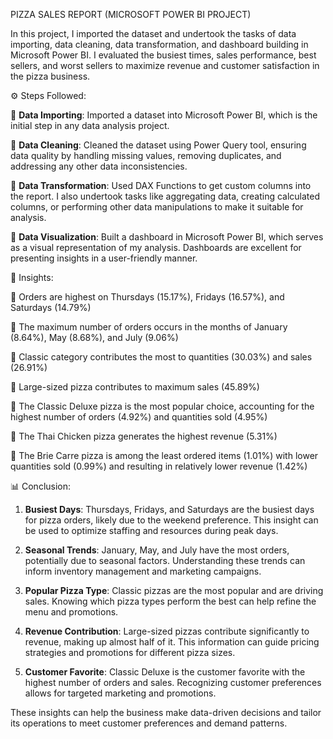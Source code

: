 PIZZA SALES REPORT (MICROSOFT POWER BI PROJECT) 

In this project, I imported the dataset and undertook the tasks of data importing, data cleaning, data transformation, and dashboard building in Microsoft Power BI. I evaluated the busiest times, sales performance, best sellers, and worst sellers to maximize revenue and customer satisfaction in the pizza business.

⚙️ Steps Followed:

🔸 **Data Importing**: Imported a dataset into Microsoft Power BI, which is the initial step in any data analysis project. 

🔸 **Data Cleaning**: Cleaned the dataset using Power Query tool, ensuring data quality by handling missing values, removing duplicates, and addressing any other data inconsistencies.

🔸 **Data Transformation**: Used DAX Functions to get custom columns into the report. I also undertook tasks like aggregating data, creating calculated columns, or performing other data manipulations to make it suitable for analysis.

🔸 **Data Visualization**: Built a dashboard in Microsoft Power BI, which serves as a visual representation of my analysis. Dashboards are excellent for presenting insights in a user-friendly manner.

🔎 Insights:

🔹 Orders are highest on Thursdays (15.17%), Fridays (16.57%), and Saturdays (14.79%)

🔹 The maximum number of orders occurs in the months of January (8.64%), May (8.68%), and July (9.06%)

🔹 Classic category contributes the most to quantities (30.03%) and sales (26.91%)

🔹 Large-sized pizza contributes to maximum sales (45.89%)

🔹 The Classic Deluxe pizza is the most popular choice, accounting for the highest number of orders (4.92%) and quantities sold (4.95%)

🔹 The Thai Chicken pizza generates the highest revenue (5.31%)

🔹 The Brie Carre pizza is among the least ordered items (1.01%) with lower quantities sold (0.99%) and resulting in relatively lower revenue (1.42%)

📊 Conclusion:

1. **Busiest Days**: Thursdays, Fridays, and Saturdays are the busiest days for pizza orders, likely due to the weekend preference. This insight can be used to optimize staffing and resources during peak days.

2. **Seasonal Trends**: January, May, and July have the most orders, potentially due to seasonal factors. Understanding these trends can inform inventory management and marketing campaigns.

3. **Popular Pizza Type**: Classic pizzas are the most popular and are driving sales. Knowing which pizza types perform the best can help refine the menu and promotions.

4. **Revenue Contribution**: Large-sized pizzas contribute significantly to revenue, making up almost half of it. This information can guide pricing strategies and promotions for different pizza sizes.

5. **Customer Favorite**: Classic Deluxe is the customer favorite with the highest number of orders and sales. Recognizing customer preferences allows for targeted marketing and promotions.

These insights can help the business make data-driven decisions and tailor its operations to meet customer preferences and demand patterns.
